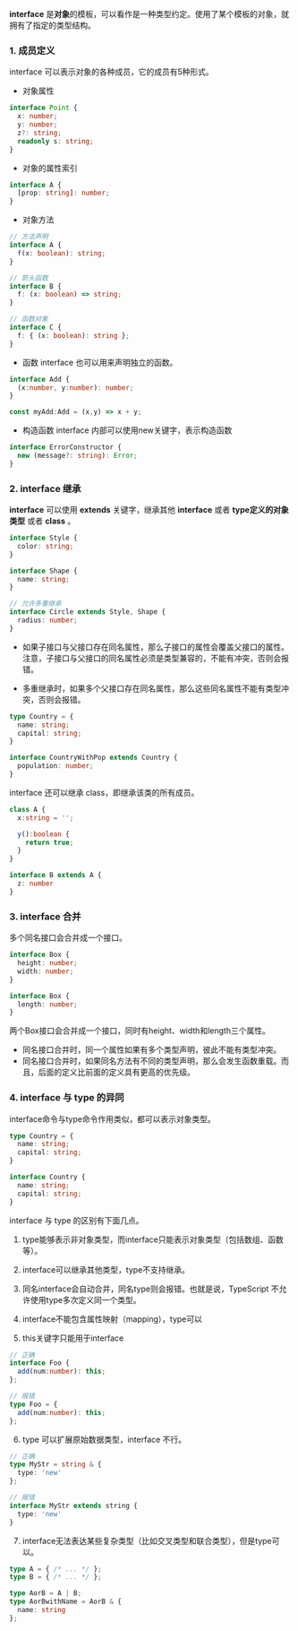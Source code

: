 **interface** 是**对象**的模板，可以看作是一种类型约定。使用了某个模板的对象，就拥有了指定的类型结构。

### 1. 成员定义 

interface 可以表示对象的各种成员，它的成员有5种形式。

- 对象属性

```ts
interface Point {
  x: number;
  y: number;
  z?: string;
  readonly s: string;
}
```

- 对象的属性索引

```ts
interface A {
  [prop: string]: number;
}
```

- 对象方法

```ts 
// 方法声明
interface A {
  f(x: boolean): string;
}

// 箭头函数
interface B {
  f: (x: boolean) => string;
}

// 函数对象
interface C {
  f: { (x: boolean): string };
}
```
- 函数
interface 也可以用来声明独立的函数。

```ts
interface Add {
  (x:number, y:number): number;
}

const myAdd:Add = (x,y) => x + y;
```

- 构造函数
 interface 内部可以使用new关键字，表示构造函数
```ts 
interface ErrorConstructor {
  new (message?: string): Error;
}
```

### 2. interface 继承

**interface** 可以使用 **extends** 关键字，继承其他 **interface** 或者 **type定义的对象类型** 或者 **class** 。

```ts
interface Style {
  color: string;
}

interface Shape {
  name: string;
}

// 允许多重继承 
interface Circle extends Style, Shape {
  radius: number;
}
```

- 如果子接口与父接口存在同名属性，那么子接口的属性会覆盖父接口的属性。注意，子接口与父接口的同名属性必须是类型兼容的，不能有冲突，否则会报错。

- 多重继承时，如果多个父接口存在同名属性，那么这些同名属性不能有类型冲突，否则会报错。


```ts
type Country = {
  name: string;
  capital: string;
}

interface CountryWithPop extends Country {
  population: number;
}
```


interface 还可以继承 class，即继承该类的所有成员。

```ts
class A {
  x:string = '';

  y():boolean {
    return true;
  }
}

interface B extends A {
  z: number
}
```


### 3. interface 合并

多个同名接口会合并成一个接口。

```ts 
interface Box {
  height: number;
  width: number;
}

interface Box {
  length: number;
}
```

两个Box接口会合并成一个接口，同时有height、width和length三个属性。

- 同名接口合并时，同一个属性如果有多个类型声明，彼此不能有类型冲突。
- 同名接口合并时，如果同名方法有不同的类型声明，那么会发生函数重载。而且，后面的定义比前面的定义具有更高的优先级。


### 4. interface 与 type 的异同

 interface命令与type命令作用类似，都可以表示对象类型。

```ts
type Country = {
  name: string;
  capital: string;
}

interface Country {
  name: string;
  capital: string;
}
```

interface 与 type 的区别有下面几点。

1. type能够表示非对象类型，而interface只能表示对象类型（包括数组、函数等）。

2. interface可以继承其他类型，type不支持继承。

3. 同名interface会自动合并，同名type则会报错。也就是说，TypeScript 不允许使用type多次定义同一个类型。

4. interface不能包含属性映射（mapping），type可以

5. this关键字只能用于interface

```ts
// 正确
interface Foo {
  add(num:number): this;
};

// 报错
type Foo = {
  add(num:number): this;
};
```

6. type 可以扩展原始数据类型，interface 不行。

```ts
// 正确
type MyStr = string & {
  type: 'new'
};

// 报错
interface MyStr extends string {
  type: 'new'
}
```

7. interface无法表达某些复杂类型（比如交叉类型和联合类型），但是type可以。

```ts
type A = { /* ... */ };
type B = { /* ... */ };

type AorB = A | B;
type AorBwithName = AorB & {
  name: string
};

```
